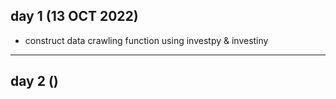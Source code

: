 ## day 1 (13 OCT 2022)
- construct data crawling function using investpy & investiny 

------

## day 2 () 
